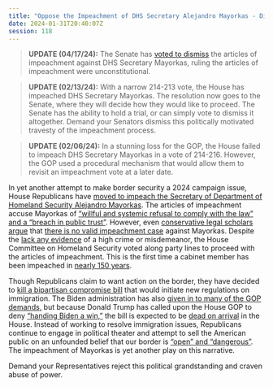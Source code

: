 ```yaml
---
title: "Oppose the Impeachment of DHS Secretary Alejandro Mayorkas - Dismissed by Senate"
date: 2024-01-31T20:40:07Z
session: 118
---
```

>**UPDATE (04/17/24):** The Senate has [voted to dismiss](https://www.washingtonpost.com/politics/2024/04/17/mayorkas-impeachment-senate-immigration-border/) the articles of impeachment against DHS Secretary Mayorkas, ruling the articles of impeachment were unconstitutional.

>**UPDATE (02/13/24):** With a narrow 214-213 vote, the House has impeached DHS Secretary Mayorkas. The resolution now goes to the Senate, where they will decide how they would like to proceed. The Senate has the ability to hold a trial, or can simply vote to dismiss it altogether. Demand your Senators dismiss this politically motivated travesty of the impeachment process.  

>**UPDATE (02/06/24):** In a stunning loss for the GOP, the House failed to impeach DHS Secretary Mayorkas in a vote of 214-216. However, the GOP used a procedural mechanism that would allow them to revisit an impeachment vote at a later date.

In yet another attempt to make border security a 2024 campaign issue, House Republicans have [moved to impeach the Secretary of Department of Homeland Security Alejandro Mayorkas](https://apnews.com/article/mayorkas-homeland-security-impeachment-congress-f369f4b6270e59cb7b7003bc9d7ce448). The articles of impeachment accuse Mayorkas of [“willful and systemic refusal to comply with the law” and a “breach in public trust”](https://www.washingtonpost.com/politics/2024/01/30/alejandro-mayorkas-impeachment-explained/). However, even [conservative legal scholars argue](https://thehill.com/homenews/4439854-house-gop-faces-pointed-conservative-criticism-on-mayorkas-impeachment/) that [there is no valid impeachment case](https://www.cnn.com/2024/01/30/opinions/alejandro-mayorkas-impeachment-push-reyes/index.html) against Mayorkas. Despite the [lack any evidence](https://www.msnbc.com/rachel-maddow-show/maddowblog/gop-unveils-mayorkas-impeachment-articles-lack-evidence-rcna136174) of a high crime or misdemeanor, the House Committee on Homeland Security voted along party lines to proceed with the articles of impeachment. This is the first time a cabinet member has been impeached in [nearly 150 years](https://www.cnn.com/2024/01/30/politics/impeaching-dhs-secretary-mayorkas-committee/index.html). 

Though Republicans claim to want action on the border, they have decided to [kill a bipartisan compromise bill](https://www.cnn.com/2024/01/28/politics/chris-murphy-immigration-border-deal-cnntv/index.html) that would initiate new regulations on immigration. The Biden administration has also [given in to many of the GOP demands,](https://www.cnn.com/2024/01/28/politics/chris-murphy-immigration-border-deal-cnntv/index.html) but because Donald Trump has called upon the House GOP to deny [“handing Biden a win,”](https://www.rollingstone.com/politics/politics-news/trump-border-deal-stupid-republicans-biden-win-1234949036/) the bill is expected to be [dead on arrival](https://www.pbs.org/newshour/politics/speaker-johnson-warns-senates-bipartisan-border-deal-will-be-dead-on-arrival-in-house) in the House. Instead of working to resolve immigration issues, Republicans continue to engage in political theater and attempt to sell the American public on an unfounded belief that our border is [“open” and “dangerous”](https://thehill.com/opinion/congress-blog/3857782-myth-vs-truth-dissecting-the-republican-narrative-about-the-border/). The impeachment of Mayorkas is yet another play on this narrative.

Demand your Representatives reject this political grandstanding and craven abuse of power. 
